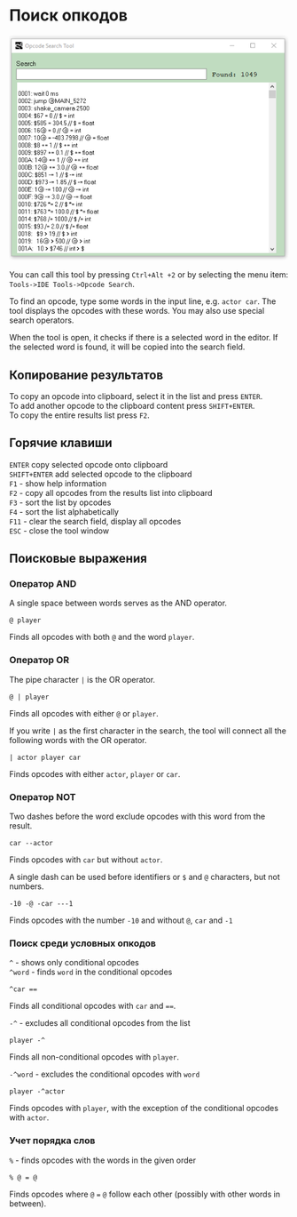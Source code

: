 # Поиск опкодов

![](.gitbook/assets/ost.PNG)

You can call this tool by pressing `Ctrl+Alt +2` or by selecting the menu item: `Tools->IDE Tools->Opcode Search`.

To find an opcode, type some words in the input line, e.g. `actor car`. The tool displays the opcodes with these words. You may also use special search operators.

When the tool is open, it checks if there is a selected word in the editor. If the selected word is found, it will be copied into the search field.

## Копирование результатов

To copy an opcode into clipboard, select it in the list and press `ENTER`.   
To add another opcode to the clipboard content press `SHIFT+ENTER`.   
To copy the entire results list press `F2`.

## Горячие клавиши

`ENTER` copy selected opcode onto clipboard  
`SHIFT+ENTER` add selected opcode to the clipboard  
`F1` - show help information  
`F2` - copy all opcodes from the results list into clipboard  
`F3` - sort the list by opcodes  
`F4` - sort the list alphabetically  
`F11` - clear the search field, display all opcodes  
`ESC` - close the tool window

## Поисковые выражения

### Оператор AND

A single space between words serves as the AND operator.

```text
@ player
```

Finds all opcodes with both `@` and the word `player`.

### Оператор OR

The pipe character `|` is the OR operator.

```text
@ | player
```

Finds all opcodes with either `@` or `player`.

If you write `|` as the first character in the search, the tool will connect all the following words with the OR operator.

```text
| actor player car
```

Finds opcodes with either `actor`, `player` or `car`.

### Оператор NOT

Two dashes before the word exclude opcodes with this word from the result.

```text
car --actor
```

Finds opcodes with `car` but without `actor`.

A single dash can be used before identifiers or `$` and `@` characters, but not numbers.

```text
-10 -@ -car ---1
```

Finds opcodes with the number `-10` and without `@`, `car` and `-1`

### Поиск среди условных опкодов

`^` - shows only conditional opcodes   
`^word` - finds `word` in the conditional opcodes

```text
^car ==
```

Finds all conditional opcodes with `car` and `==`.

`-^` - excludes all conditional opcodes from the list

```text
player -^
```

Finds all non-conditional opcodes with `player`.

`-^word` - excludes the conditional opcodes with `word`

```text
player -^actor
```

Finds opcodes with `player`, with the exception of the conditional opcodes with `actor`.

### Учет порядка слов

`%` - finds opcodes with the words in the given order

```text
% @ = @
```

Finds opcodes where `@` `=` `@` follow each other \(possibly with other words in between\).

